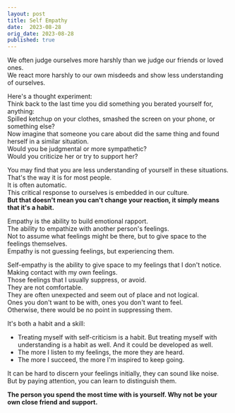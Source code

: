 ```yaml
---
layout: post
title: Self Empathy
date:  2023-08-28
orig_date: 2023-08-28
published: true
---
```

We often judge ourselves more harshly than we judge our friends or loved ones.\
We react more harshly to our own misdeeds and show less understanding of ourselves.

Here's a thought experiment:\
Think back to the last time you did something you berated yourself for, anything:\
Spilled ketchup on your clothes, smashed the screen on your phone, or something else?\
Now imagine that someone you care about did the same thing and found herself in a similar situation.\
Would you be judgmental or more sympathetic?\
Would you criticize her or try to support her?

You may find that you are less understanding of yourself in these situations.\
That's the way it is for most people.\
It is often automatic.\
This critical response to ourselves is embedded in our culture.\
**But that doesn't mean you can't change your reaction, it simply means that it's a habit.**

Empathy is the ability to build emotional rapport.\
The ability to empathize with another person's feelings.\
Not to assume what feelings might be there, but to give space to the feelings themselves.\
Empathy is not guessing feelings, but experiencing them.

Self-empathy is the ability to give space to my feelings that I don't notice.\
Making contact with my own feelings.\
Those feelings that I usually suppress, or avoid.\
They are not comfortable.\
They are often unexpected and seem out of place and not logical.\
Ones you don't want to be with, ones you don't want to feel.\
Otherwise, there would be no point in suppressing them.

It's both a habit and a skill:
* Treating myself with self-criticism is a habit. But treating  myself with understanding is a habit as well. And it could be developed as well.
* The more I listen to my feelings, the more they are heard.
* The more I succeed, the more I'm inspired to keep going.

It can be hard to discern your feelings initially, they can sound like noise.\
But by paying attention, you can learn to distinguish them.

**The person you spend the most time with is yourself.
Why not be your own close friend and support.**
